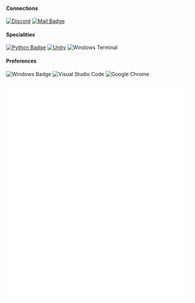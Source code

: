 #### Connections
[![Discord](https://img.shields.io/badge/Discord-%235865F2.svg?style=for-the-badge&logo=discord&logoColor=white)](https://discord.com/users/1148923243097497600)
[![Mail Badge](https://img.shields.io/badge/Gmail-D14836?style=for-the-badge&logo=gmail&logoColor=white)](mailto:arimuonn@gmail.com)

#### Specialities
[![Python Badge](https://img.shields.io/badge/-Python-3776AB?style=for-the-badge&labelColor=2a567c&logo=python&logoColor=white)](https://github.com/search?q=user%3Aarimuon%20language%3APython%20&type=code)
[![Unity](https://img.shields.io/badge/unity-%23000000.svg?style=for-the-badge&logo=unity&logoColor=white)](https://unity.com/)
![Windows Terminal](https://img.shields.io/badge/Windows%20Terminal-%234D4D4D.svg?style=for-the-badge&logo=windows-terminal&logoColor=white)

#### Preferences
![Windows Badge](https://img.shields.io/badge/-Windows-008fff?style=for-the-badge&labelColor=0078D6&logo=windows&logoColor=white)
![Visual Studio Code](https://img.shields.io/badge/Visual%20Studio%20Code-0078d7.svg?style=for-the-badge&logo=visual-studio-code&logoColor=white)
![Google Chrome](https://img.shields.io/badge/Google%20Chrome-4285F4?style=for-the-badge&logo=GoogleChrome&logoColor=white)

![](https://github.com/Arimuon/GitHubStats/blob/master/generated/overview.svg#gh-dark-mode-only) 
![](https://github.com/Arimuon/GitHubStats/blob/master/generated/languages.svg#gh-dark-mode-only)
